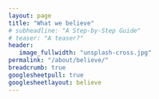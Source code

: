 ```yaml
---
layout: page
title: "What we believe"
# subheadline: "A Step-by-Step Guide"
# teaser: "A teaser?"
header:
   image_fullwidth: "unsplash-cross.jpg"
permalink: "/about/believe/"
breadcrumb: true
googlesheetpull: true
googlesheetlayout: believe
---
```


<div class="google-sheet-layout"></div>
